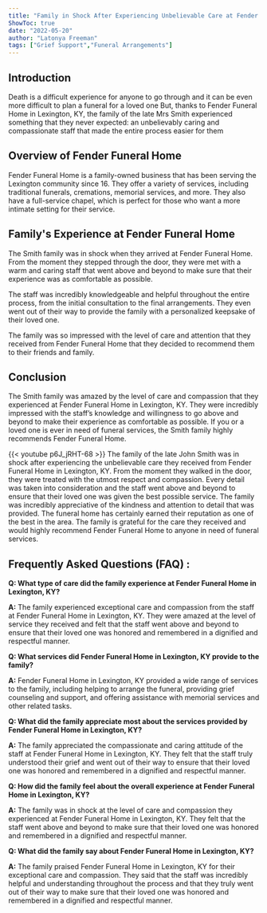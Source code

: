 ```yaml
---
title: "Family in Shock After Experiencing Unbelievable Care at Fender Funeral Home in Lexington, KY"
ShowToc: true 
date: "2022-05-20"
author: "Latonya Freeman" 
tags: ["Grief Support","Funeral Arrangements"]
---
```

## Introduction

Death is a difficult experience for anyone to go through and it can be even more difficult to plan a funeral for a loved one But, thanks to Fender Funeral Home in Lexington, KY, the family of the late Mrs Smith experienced something that they never expected: an unbelievably caring and compassionate staff that made the entire process easier for them

## Overview of Fender Funeral Home

Fender Funeral Home is a family-owned business that has been serving the Lexington community since 16. They offer a variety of services, including traditional funerals, cremations, memorial services, and more. They also have a full-service chapel, which is perfect for those who want a more intimate setting for their service.

## Family's Experience at Fender Funeral Home

The Smith family was in shock when they arrived at Fender Funeral Home. From the moment they stepped through the door, they were met with a warm and caring staff that went above and beyond to make sure that their experience was as comfortable as possible.

The staff was incredibly knowledgeable and helpful throughout the entire process, from the initial consultation to the final arrangements. They even went out of their way to provide the family with a personalized keepsake of their loved one.

The family was so impressed with the level of care and attention that they received from Fender Funeral Home that they decided to recommend them to their friends and family.

## Conclusion

The Smith family was amazed by the level of care and compassion that they experienced at Fender Funeral Home in Lexington, KY. They were incredibly impressed with the staff’s knowledge and willingness to go above and beyond to make their experience as comfortable as possible. If you or a loved one is ever in need of funeral services, the Smith family highly recommends Fender Funeral Home.

{{< youtube p6J_jRHT-68 >}} 
The family of the late John Smith was in shock after experiencing the unbelievable care they received from Fender Funeral Home in Lexington, KY. From the moment they walked in the door, they were treated with the utmost respect and compassion. Every detail was taken into consideration and the staff went above and beyond to ensure that their loved one was given the best possible service. The family was incredibly appreciative of the kindness and attention to detail that was provided. The funeral home has certainly earned their reputation as one of the best in the area. The family is grateful for the care they received and would highly recommend Fender Funeral Home to anyone in need of funeral services.

## Frequently Asked Questions (FAQ) :
**Q: What type of care did the family experience at Fender Funeral Home in Lexington, KY?**

**A:** The family experienced exceptional care and compassion from the staff at Fender Funeral Home in Lexington, KY. They were amazed at the level of service they received and felt that the staff went above and beyond to ensure that their loved one was honored and remembered in a dignified and respectful manner.

**Q: What services did Fender Funeral Home in Lexington, KY provide to the family?**

**A:** Fender Funeral Home in Lexington, KY provided a wide range of services to the family, including helping to arrange the funeral, providing grief counseling and support, and offering assistance with memorial services and other related tasks.

**Q: What did the family appreciate most about the services provided by Fender Funeral Home in Lexington, KY?**

**A:** The family appreciated the compassionate and caring attitude of the staff at Fender Funeral Home in Lexington, KY. They felt that the staff truly understood their grief and went out of their way to ensure that their loved one was honored and remembered in a dignified and respectful manner.

**Q: How did the family feel about the overall experience at Fender Funeral Home in Lexington, KY?**

**A:** The family was in shock at the level of care and compassion they experienced at Fender Funeral Home in Lexington, KY. They felt that the staff went above and beyond to make sure that their loved one was honored and remembered in a dignified and respectful manner.

**Q: What did the family say about Fender Funeral Home in Lexington, KY?**

**A:** The family praised Fender Funeral Home in Lexington, KY for their exceptional care and compassion. They said that the staff was incredibly helpful and understanding throughout the process and that they truly went out of their way to make sure that their loved one was honored and remembered in a dignified and respectful manner.



